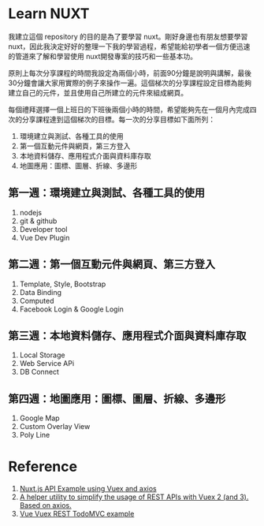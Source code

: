 # Learn NUXT

我建立這個 repository 的目的是為了要學習 nuxt。剛好身邊也有朋友想要學習 nuxt，因此我決定好好的整理一下我的學習過程，希望能給初學者一個方便迅速的管道來了解和學習使用 nuxt開發專案的技巧和一些基本功。

原則上每次分享課程的時間我設定為兩個小時，前面90分鐘是說明與講解，最後30分鐘會讓大家用實際的例子來操作一遍。這個梯次的分享課程設定目標為能夠建立自己的元件，並且使用自己所建立的元件來組成網頁。

每個禮拜選擇一個上班日的下班後兩個小時的時間，希望能夠先在一個月內完成四次的分享課程達到這個梯次的目標。每一次的分享目標如下面所列：

1. 環境建立與測試、各種工具的使用
2. 第一個互動元件與網頁，第三方登入
3. 本地資料儲存、應用程式介面與資料庫存取
4. 地圖應用：圖標、圖層、折線、多邊形

## 第一週：環境建立與測試、各種工具的使用

1. nodejs
2. git & github
3. Developer tool
4. Vue Dev Plugin

## 第二週：第一個互動元件與網頁、第三方登入

1. Template, Style, Bootstrap
2. Data Binding
3. Computed
4. Facebook Login & Google Login

## 第三週：本地資料儲存、應用程式介面與資料庫存取

1. Local Storage
2. Web Service APi
3. DB Connect

## 第四週：地圖應用：圖標、圖層、折線、多邊形

1. Google Map
2. Custom Overlay View
3. Poly Line

# Reference

1. [Nuxt.js API Example using Vuex and axios](https://github.com/davidroyer/nuxt-api-example)
2. [A helper utility to simplify the usage of REST APIs with Vuex 2 (and 3). Based on axios.](https://github.com/christianmalek/vuex-rest-api)
3. [Vue Vuex REST TodoMVC example](https://glebbahmutov.com/blog/vue-vuex-rest-todomvx/)
